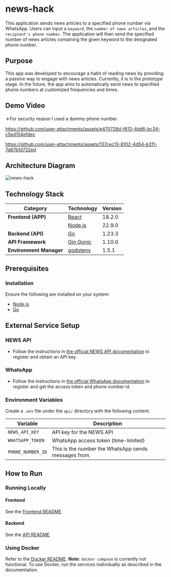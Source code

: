 # news-hack

This application sends news articles to a specified phone number via WhatsApp. Users can input a `keyword`, the `number of news articles`, and the `recipient's phone number`. The application will then send the specified number of news articles containing the given keyword to the designated phone number.

## Purpose

This app was developed to encourage a habit of reading news by providing a passive way to engage with news articles.
Currently, it is in the prototype stage. In the future, the app aims to automatically send news to specified phone numbers at customized frequencies and times.

## Demo Video

＊For security reason I used a dummy phone number.

https://github.com/user-attachments/assets/e470728d-f613-4dd6-bc34-c5ed154efdec

https://github.com/user-attachments/assets/137cec13-8102-4d54-b311-7d87b1d732ed

## Architecture Diagram

![news-hack](https://github.com/user-attachments/assets/a8f71076-1d4f-4120-af12-fb2b7bb7a966)

## Technology Stack

| **Category**            | **Technology**                                | **Version** |
| ----------------------- | --------------------------------------------- | ----------- |
| **Frontend (APP)**      | [React](https://react.dev/)                   | 18.2.0      |
|                         | [Node.js](https://nodejs.org/)                | 22.9.0      |
| **Backend (API)**       | [Go](https://go.dev/)                         | 1.23.3      |
| **API Framework**       | [Gin Gonic](https://github.com/gin-gonic/gin) | 1.10.0      |
| **Environment Manager** | [godotenv](https://github.com/joho/godotenv)  | 1.5.1       |

## Prerequisites

### Installation

Ensure the following are installed on your system:

- [Node.js](https://nodejs.org/en)
- [Go](https://go.dev/)

## External Service Setup

### NEWS API

- Follow the instructions in [the official NEWS API documentation](https://newsapi.org/docs/get-started) to register and obtain an API key.

### WhatsApp

- Follow the instructions in [the official WhatsApp documentation](https://developers.facebook.com/docs/whatsapp/cloud-api/get-started) to register and get the access token and phone number id.

### Environment Variables

Create a `.env` file under the `api/` directory with the following content:

| Variable          | Description                                          |
| ----------------- | ---------------------------------------------------- |
| `NEWS_API_KEY`    | API key for the NEWS API                             |
| `WHATSAPP_TOKEN`  | WhatsApp access token (time-limited)                 |
| `PHONE_NUMBER_ID` | This is the number the WhatsApp sends messages from. |

## How to Run

### Running Locally

#### Frontend

See the [Frontend README](https://github.com/AyumuOgasawara/news-hack/blob/main/frontend/news-hack/README.md).

#### Backend

See the [API README](https://github.com/AyumuOgasawara/news-hack/blob/main/api/README.md).

### Using Docker

Refer to the [Docker README](https://github.com/AyumuOgasawara/news-hack/blob/main/docker/README.md).
**Note**: `docker compose` is currently not functional. To use Docker, run the services individually as described in the documentation.
